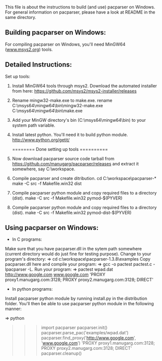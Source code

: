 This file is about the instructions to build (and use) pacparser on Windows.
For general information on pacparser, please have a look at README in the same
directory.

Building pacparser on Windows:
-----------------------------
For compiling pacparser on Windows, you'll need MinGW64 (www.msys2.org) tools.

Detailed Instructions:
----------------------

Set up tools:

1.  Install MinGW64 tools through msys2. Download the automated installer from here:
    https://github.com/msys2/msys2-installer/releases

1.  Rename mingw32-make.exe to make.exe.
      rename C:\msys64\mingw64\bin\mingw32-make.exe C:\msys64\mingw64\bin\make.exe

1.  Add your MinGW directory's bin (C:\msys64\mingw64\bin) to your system path variable.

1.  Install latest python. You'll need it to build python module.
    http://www.python.org/getit/

    ======== Done setting up tools ==========

1.  Now download pacparser source code tarball from
    https://github.com/manugarg/pacparser/releases and extract it somewhere,
    say C:\workspace.

1.  Compile pacparser and create ditribution.
      cd C:\workspace\pacparser-*
      make -C src -f Makefile.win32 dist

1. Compile pacparser python module and copy required files to a directory
    (dist).
      make -C src -f Makefile.win32 pymod-$(PYVER)

1. Compile pacparser python module and copy required files to a directory
    (dist).
      make -C src -f Makefile.win32 pymod-dist-$(PYVER)

Using pacparser on Windows:
--------------------------
* In C programs:

Make sure that you have pacparser.dll in the sytem path somewhere
(current directory would do just fine for testing purpose).
  Change to your program's directory:
  =>  cd c:\workspace\pacparser-1.3.8\examples
  Copy pacparser.dll here and compile your program:
  => gcc -o pactest pactest.c -lpacparser -L.
  Run your program:
  => pactest wpad.dat http://www.google.com www.google.com
  'PROXY proxy1.manugarg.com:3128; PROXY proxy2.manugarg.com:3128; DIRECT'

* In python programs:

Install pacparser python module by running install.py in the distribution
folder. You'll then be able to use pacparser python module in the following
manner:

  => python
  >>> import pacparser
  >>> pacparser.init()
  >>> pacparser.parse_pac('examples/wpad.dat')
  >>> pacparser.find_proxy('http://www.google.com', 'www.google.com')
  'PROXY proxy1.manugarg.com:3128; PROXY proxy2.manugarg.com:3128; DIRECT'
  >>> pacparser.cleanup()
